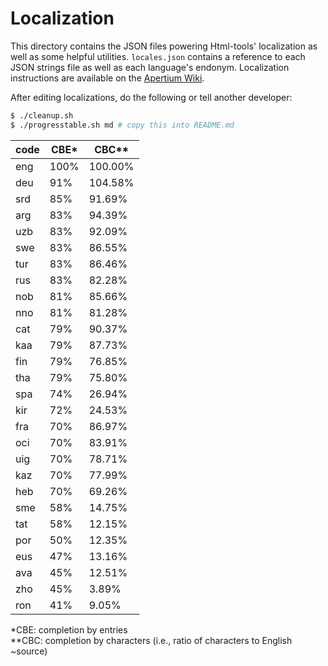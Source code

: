 Localization
============

This directory contains the JSON files powering Html-tools' localization as well as some helpful utilities. `locales.json` contains a reference to each JSON strings file as well as each language's endonym. Localization instructions are available on the [Apertium Wiki](http://wiki.apertium.org/wiki/Apertium-html-tools).

After editing localizations, do the following or tell another developer:

```bash
$ ./cleanup.sh
$ ./progresstable.sh md # copy this into README.md
```

| code | CBE* | CBC** |
|------|------|-------|
| eng  | 100% | 100.00% | 
| deu  | 91% | 104.58% | 
| srd  | 85% | 91.69% | 
| arg  | 83% | 94.39% | 
| uzb  | 83% | 92.09% | 
| swe  | 83% | 86.55% | 
| tur  | 83% | 86.46% | 
| rus  | 83% | 82.28% | 
| nob  | 81% | 85.66% | 
| nno  | 81% | 81.28% | 
| cat  | 79% | 90.37% | 
| kaa  | 79% | 87.73% | 
| fin  | 79% | 76.85% | 
| tha  | 79% | 75.80% | 
| spa  | 74% | 26.94% | 
| kir  | 72% | 24.53% | 
| fra  | 70% | 86.97% | 
| oci  | 70% | 83.91% | 
| uig  | 70% | 78.71% | 
| kaz  | 70% | 77.99% | 
| heb  | 70% | 69.26% | 
| sme  | 58% | 14.75% | 
| tat  | 58% | 12.15% | 
| por  | 50% | 12.35% | 
| eus  | 47% | 13.16% | 
| ava  | 45% | 12.51% | 
| zho  | 45% | 3.89% | 
| ron  | 41% | 9.05% | 

\*CBE: completion by entries<br>
\**CBC: completion by characters (i.e., ratio of characters to English ~source)
